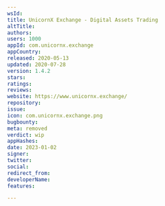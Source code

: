 ```yaml
---
wsId: 
title: UnicornX Exchange - Digital Assets Trading
altTitle: 
authors: 
users: 1000
appId: com.unicornx.exchange
appCountry: 
released: 2020-05-13
updated: 2020-07-28
version: 1.4.2
stars: 
ratings: 
reviews: 
website: https://www.unicornx.exchange/
repository: 
issue: 
icon: com.unicornx.exchange.png
bugbounty: 
meta: removed
verdict: wip
appHashes: 
date: 2023-01-02
signer: 
twitter: 
social: 
redirect_from: 
developerName: 
features: 

---
```


